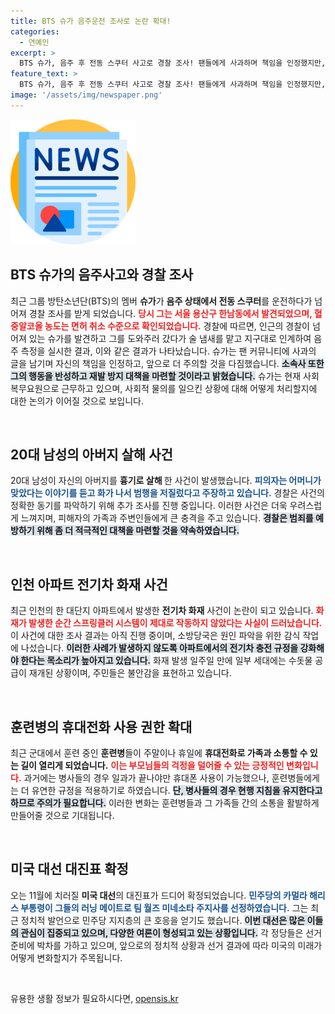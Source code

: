```yaml
---
title: BTS 슈가 음주운전 조사로 논란 확대!
categories:
  - 연예인
excerpt: >
  BTS 슈가, 음주 후 전동 스쿠터 사고로 경찰 조사! 팬들에게 사과하며 책임을 인정했지만, 사회적 물의를 일으킨 상황. 같은 날, 70대 아버지 살해 사건도 발생해 충격을 더하고 있습니다.
feature_text: >
  BTS 슈가, 음주 후 전동 스쿠터 사고로 경찰 조사! 팬들에게 사과하며 책임을 인정했지만, 사회적 물의를 일으킨 상황. 같은 날, 70대 아버지 살해 사건도 발생해 충격을 더하고 있습니다.
image: '/assets/img/newspaper.png'
---
```


<p><img src="/assets/img/newspaper.png" alt="kimp 속보" /></p>

<h2 data-ke-size="size26">BTS 슈가의 음주사고와 경찰 조사</h2>

<p data-ke-size="size16">최근 그룹 방탄소년단(BTS)의 멤버 <b>슈가</b>가 <b>음주 상태에서 전동 스쿠터</b>를 운전하다가 넘어져 경찰 조사를 받게 되었습니다. <b><span style="color: #ee2323;">당시 그는 서울 용산구 한남동에서 발견되었으며, 혈중알코올 농도는 면허 취소 수준으로 확인되었습니다.</span></b> 경찰에 따르면, 인근의 경찰이 넘어져 있는 슈가를 발견하고 그를 도와주러 갔다가 술 냄새를 맡고 지구대로 인계하여 음주 측정을 실시한 결과, 이와 같은 결과가 나타났습니다. 슈가는 팬 커뮤니티에 사과의 글을 남기며 자신의 책임을 인정하고, 앞으로 더 주의할 것을 다짐했습니다. <b><span style="background-color: #21538527;">소속사 또한 그의 행동을 반성하고 재발 방지 대책을 마련할 것이라고 밝혔습니다.</span></b> 슈가는 현재 사회복무요원으로 근무하고 있으며, 사회적 물의를 일으킨 상황에 대해 어떻게 처리할지에 대한 논의가 이어질 것으로 보입니다.</p>

<p data-ke-size="size16">&nbsp;</p>

<h2 data-ke-size="size26">20대 남성의 아버지 살해 사건</h2>

<p data-ke-size="size16">20대 남성이 자신의 아버지를 <b>흉기로 살해 </b>한 사건이 발생했습니다. <b><span style="color: #1a5490;">피의자는 어머니가 맞았다는 이야기를 듣고 화가 나서 범행을 저질렀다고 주장하고 있습니다.</span></b> 경찰은 사건의 정확한 동기를 파악하기 위해 추가 조사를 진행 중입니다. 이러한 사건은 더욱 우려스럽게 느껴지며, 피해자의 가족과 주변인들에게 큰 충격을 주고 있습니다. <b><span style="background-color: #21538527;">경찰은 범죄를 예방하기 위해 좀 더 적극적인 대책을 마련할 것을 약속하였습니다.</span></b></p>

<p data-ke-size="size16">&nbsp;</p>

<h2 data-ke-size="size26">인천 아파트 전기차 화재 사건</h2>

<p data-ke-size="size16">최근 인천의 한 대단지 아파트에서 발생한 <b>전기차 화재</b> 사건이 논란이 되고 있습니다. <b><span style="color: #ee2323;">화재가 발생한 순간 스프링클러 시스템이 제대로 작동하지 않았다는 사실이 드러났습니다.</span></b> 이 사건에 대한 조사 결과는 아직 진행 중이며, 소방당국은 원인 파악을 위한 감식 작업에 나섰습니다. <b><span style="background-color: #21538527;">이러한 사례가 발생하지 않도록 아파트에서의 전기차 충전 규정을 강화해야 한다는 목소리가 높아지고 있습니다.</span></b> 화재 발생 일주일 만에 일부 세대에는 수돗물 공급이 재개된 상황이며, 주민들은 불안감을 표현하고 있습니다.</p>

<p data-ke-size="size16">&nbsp;</p>

<h2 data-ke-size="size26">훈련병의 휴대전화 사용 권한 확대</h2>

<p data-ke-size="size16">최근 군대에서 훈련 중인 <b>훈련병</b>들이 주말이나 휴일에 <b>휴대전화로 가족과 소통할 수 있는 길이 열리게 되었습니다.</b> <b><span style="color: #ee2323;">이는 부모님들의 걱정을 덜어줄 수 있는 긍정적인 변화입니다.</span></b> 과거에는 병사들의 경우 일과가 끝나야만 휴대폰 사용이 가능했으나, 훈련병들에게는 더 유연한 규정을 적용하기로 하였습니다. <b><span style="background-color: #21538527;">단, 병사들의 경우 현행 지침을 유지한다고 하므로 주의가 필요합니다.</span></b> 이러한 변화는 훈련병들과 그 가족들 간의 소통을 활발하게 만들어줄 것으로 기대됩니다.</p>

<p data-ke-size="size16">&nbsp;</p>

<h2 data-ke-size="size26">미국 대선 대진표 확정</h2>

<p data-ke-size="size16">오는 11월에 치러질 <b>미국 대선</b>의 대진표가 드디어 확정되었습니다. <b><span style="color: #1a5490;">민주당의 카멀라 해리스 부통령이 그들의 러닝 메이트로 팀 월즈 미네소타 주지사를 선정하였습니다.</span></b> 그는 최근 정치적 발언으로 민주당 지지층의 큰 호응을 얻기도 했습니다. <b><span style="background-color: #21538527;">이번 대선은 많은 이들의 관심이 집중되고 있으며, 다양한 여론이 형성되고 있는 상황입니다.</span></b> 각 정당들은 선거 준비에 박차를 가하고 있으며, 앞으로의 정치적 상황과 선거 결과에 따라 미국의 미래가 어떻게 변화할지가 주목됩니다.</p>

<p data-ke-size="size16">&nbsp;</p>
유용한 생활 정보가 필요하시다면, <a href="https://opensis.kr" rel="dofollow">opensis.kr</a>


